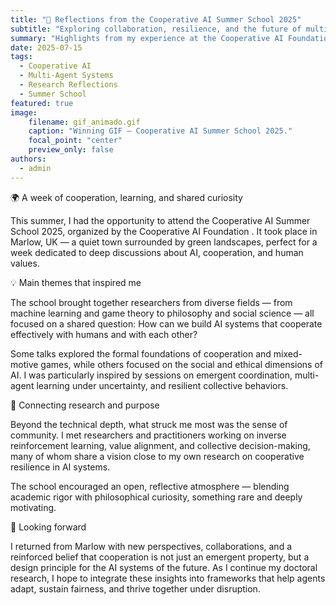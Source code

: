 ```yaml
---
title: "🤖 Reflections from the Cooperative AI Summer School 2025"
subtitle: "Exploring collaboration, resilience, and the future of multi-agent intelligence"
summary: "Highlights from my experience at the Cooperative AI Foundation Summer School — where researchers from around the world gathered to discuss how cooperation and AI can help address global challenges."
date: 2025-07-15
tags:
  - Cooperative AI
  - Multi-Agent Systems
  - Research Reflections
  - Summer School
featured: true
image:
    filename: gif_animado.gif
    caption: "Winning GIF – Cooperative AI Summer School 2025."
    focal_point: "center"
    preview_only: false
authors:
  - admin
---
```


🌍 A week of cooperation, learning, and shared curiosity

This summer, I had the opportunity to attend the Cooperative AI Summer School 2025, organized by the Cooperative AI Foundation
.
It took place in Marlow, UK — a quiet town surrounded by green landscapes, perfect for a week dedicated to deep discussions about AI, cooperation, and human values.

💡 Main themes that inspired me

The school brought together researchers from diverse fields — from machine learning and game theory to philosophy and social science — all focused on a shared question:
How can we build AI systems that cooperate effectively with humans and with each other?

Some talks explored the formal foundations of cooperation and mixed-motive games, while others focused on the social and ethical dimensions of AI. I was particularly inspired by sessions on emergent coordination, multi-agent learning under uncertainty, and resilient collective behaviors.

🤝 Connecting research and purpose

Beyond the technical depth, what struck me most was the sense of community.
I met researchers and practitioners working on inverse reinforcement learning, value alignment, and collective decision-making, many of whom share a vision close to my own research on cooperative resilience in AI systems.

The school encouraged an open, reflective atmosphere — blending academic rigor with philosophical curiosity, something rare and deeply motivating.

🌱 Looking forward

I returned from Marlow with new perspectives, collaborations, and a reinforced belief that cooperation is not just an emergent property, but a design principle for the AI systems of the future.
As I continue my doctoral research, I hope to integrate these insights into frameworks that help agents adapt, sustain fairness, and thrive together under disruption.
